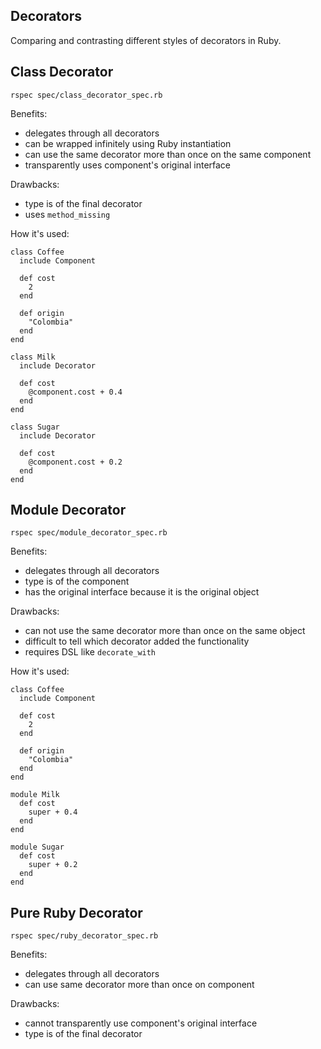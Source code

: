 Decorators
----------

Comparing and contrasting different styles of decorators in Ruby.

Class Decorator
---------------

    rspec spec/class_decorator_spec.rb

Benefits:

* delegates through all decorators
* can be wrapped infinitely using Ruby instantiation
* can use the same decorator more than once on the same component
* transparently uses component's original interface

Drawbacks:

* type is of the final decorator
* uses `method_missing`

How it's used:

    class Coffee
      include Component

      def cost
        2
      end

      def origin
        "Colombia"
      end
    end

    class Milk
      include Decorator

      def cost
        @component.cost + 0.4
      end
    end

    class Sugar
      include Decorator

      def cost
        @component.cost + 0.2
      end
    end

Module Decorator
----------------

    rspec spec/module_decorator_spec.rb

Benefits:

* delegates through all decorators
* type is of the component
* has the original interface because it is the original object

Drawbacks:

* can not use the same decorator more than once on the same object
* difficult to tell which decorator added the functionality
* requires DSL like `decorate_with`

How it's used:

    class Coffee
      include Component

      def cost
        2
      end

      def origin
        "Colombia"
      end
    end

    module Milk
      def cost
        super + 0.4
      end
    end

    module Sugar
      def cost
        super + 0.2
      end
    end

Pure Ruby Decorator
-------------------

    rspec spec/ruby_decorator_spec.rb

Benefits:

*  delegates through all decorators
*  can use same decorator more than once on component

Drawbacks:

*  cannot transparently use component's original interface
*  type is of the final decorator
